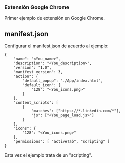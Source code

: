 ### Extensión Google Chrome
Primer ejemplo de extensión en Google Chrome.

## manifest.json
Configurar el manifest.json de acuerdo al ejemplo:

```
{
    "name": "<You_name>",
    "description": "<You_description>",
    "version": "1.0",
    "manifest_version": 3,
    "action": {
        "default_popup": "./App/index.html",
        "default_icon": {
            "128": "<You_icons.png>"
        }
    },
    "content_scripts": [
        {
            "matches": ["https://*.linkedin.com/*"],
            "js": ["<You_page_load.js>"]
        }
    ],
    "icons": {
        "128": "<You_icons.png>"
    },
    "permissions": [ "activeTab", "scripting" ]
}
```

Esta vez el ejemplo trata de un "scripting".